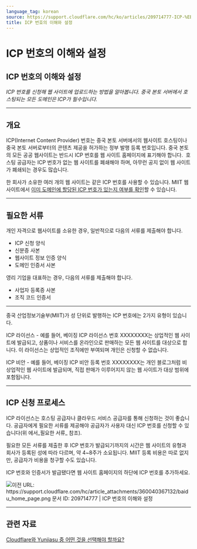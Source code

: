 ```yaml
---
language_tag: korean
source: https://support.cloudflare.com/hc/ko/articles/209714777-ICP-%EB%B2%88%ED%98%B8%EC%9D%98-%EC%9D%B4%ED%95%B4%EC%99%80-%EC%84%A4%EC%A0%95
title: ICP 번호의 이해와 설정
---
```


# ICP 번호의 이해와 설정

## ICP 번호의 이해와 설정

_ICP 번호를 신청해 웹 사이트에 업로드하는 방법을 알아봅니다. 중국 본토 서버에서 호스팅되는 모든 도메인은 ICP가 필수입니다._

___

## 개요

ICP(Internet Content Provider) 번호는 중국 본토 서버에서의 웹사이트 호스팅이나 중국 본토 서버로부터의 콘텐츠 제공을 허가하는 정부 발행 등록 번호입니다. 중국 본토의 모든 공공 웹사이트는 반드시 ICP 번호를 웹 사이트 홈페이지에 표기해야 합니다.  호스팅 공급자는 ICP 번호가 없는 웹 사이트를 폐쇄해야 하며, 아무런 공지 없이 웹 사이트가 폐쇄되는 경우도 많습니다.

한 회사가 소유한 여러 개의 웹 사이트는 같은 ICP 번호를 사용할 수 있습니다. MIIT 웹 사이트에서 [이미 도메인에 할당된 ICP 번호가 있는지 여부를 확인](http://www.beian.miit.gov.cn/publish/query/indexFirst.action)할 수 있습니다.

___

## 필요한 서류

개인 자격으로 웹사이트를 소유한 경우, 일반적으로 다음의 서류를 제출해야 합니다.

-   ICP 신청 양식
-   신분증 사본
-   웹사이트 정보 인증 양식
-   도메인 인증서 사본

영리 기업을 대표하는 경우, 다음의 서류를 제출해야 합니다.

-   사업자 등록증 사본
-   조직 코드 인증서 

___

중국 산업정보기술부(MIIT)가 성 단위로 발행하는 ICP 번호에는 2가지 유형이 있습니다.

ICP 라이선스 - 예를 들어, 베이징 ICP 라이선스 번호 XXXXXXXX는 상업적인 웹 사이트에 발급되고, 상품이나 서비스를 온라인으로 판매하는 모든 웹 사이트를 대상으로 합니다. 이 라이선스는 상업적인 조직에만 부여되며 개인은 신청할 수 없습니다.

ICP 비안 - 예를 들어, 베이징 ICP 비안 등록 번호 XXXXXXXX는 개인 블로그처럼 비상업적인 웹 사이트에 발급되며, 직접 판매가 이루어지지 않는 웹 사이트가 대상 범위에 포함됩니다.

___

## ICP 신청 프로세스

ICP 라이선스는 호스팅 공급자나 클라우드 서비스 공급자를 통해 신청하는 것이 좋습니다. 공급자에게 필요한 서류를 제공해야 공급자가 사용자 대신 ICP 번호를 신청할 수 있습니다(위 에서_필요한 서류_ 참조).

필요한 모든 서류를 제출한 후 ICP 번호가 발급되기까지의 시간은 웹 사이트의 유형과 회사가 등록된 성에 따라 다르며, 약 4~8주가 소요됩니다. MIIT 등록 비용은 따로 없지만, 공급자가 비용을 청구할 수도 있습니다.

ICP 번호와 인증서가 발급됐다면 웹 사이트 홈페이지의 하단에 ICP 번호를 추가하세요.

![이전 URL: https://support.cloudflare.com/hc/article_attachments/360040367132/baidu_home_page.png
문서 ID: 209714777 | ICP 번호의 이해와 설정
](/support/static/hc-import-baidu_home_page.png)

___

## 관련 자료

[Cloudflare와 Yunjiasu 중 어떤 것을 선택해야 할까요?](https://support.cloudflare.com/hc/articles/209156358)
